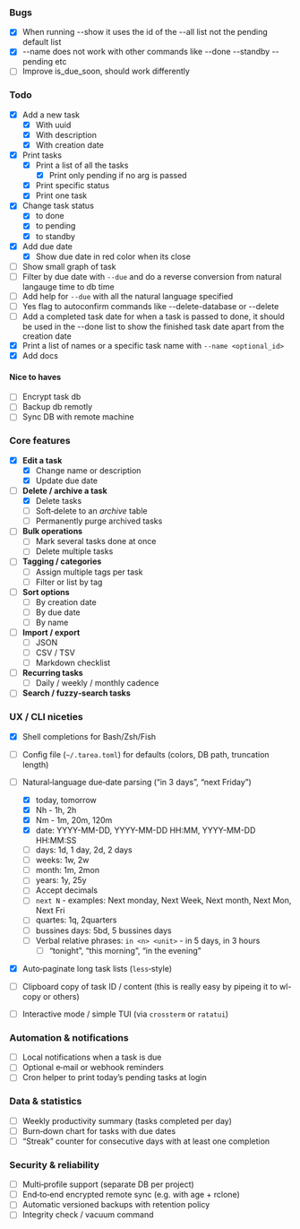 ### Bugs

- [x] When running --show it uses the id of the --all list not the pending default list
- [x] --name does not work with other commands like --done --standby --pending etc
- [ ] Improve is_due_soon, should work differently

### Todo

- [x] Add a new task
  - [x] With uuid
  - [x] With description
  - [x] With creation date
- [x] Print tasks
  - [x] Print a list of all the tasks
    - [x] Print only pending if no arg is passed
  - [x] Print specific status
  - [x] Print one task
- [x] Change task status
  - [x] to done
  - [x] to pending
  - [x] to standby
- [x] Add due date
  - [x] Show due date in red color when its close
- [ ] Show small graph of task
- [ ] Filter by due date with `--due` and do a reverse conversion from natural
      langauge time to db time
- [ ] Add help for `--due` with all the natural language specified
- [ ] Yes flag to autoconfirm commands like --delete-database or --delete
- [ ] Add a completed task date for when a task is passed to done, it should be
      used in the --done list to show the finished task date apart from the creation
      date
- [x] Print a list of names or a specific task name with `--name <optional_id>`
- [x] Add docs

#### Nice to haves

- [ ] Encrypt task db
- [ ] Backup db remotly
- [ ] Sync DB with remote machine

### Core features

- [x] **Edit a task**
  - [x] Change name or description
  - [x] Update due date
- [ ] **Delete / archive a task**
  - [x] Delete tasks
  - [ ] Soft‑delete to an _archive_ table
  - [ ] Permanently purge archived tasks
- [ ] **Bulk operations**
  - [ ] Mark several tasks done at once
  - [ ] Delete multiple tasks
- [ ] **Tagging / categories**
  - [ ] Assign multiple tags per task
  - [ ] Filter or list by tag
- [ ] **Sort options**
  - [ ] By creation date
  - [ ] By due date
  - [ ] By name
- [ ] **Import / export**
  - [ ] JSON
  - [ ] CSV / TSV
  - [ ] Markdown checklist
- [ ] **Recurring tasks**
  - [ ] Daily / weekly / monthly cadence
- [ ] **Search / fuzzy‑search tasks**

### UX / CLI niceties

- [x] Shell completions for Bash/Zsh/Fish
- [ ] Config file (`~/.tarea.toml`) for defaults (colors, DB path, truncation length)
- [ ] Natural‑language due‑date parsing (“in 3 days”, “next Friday”)
  - [x] today, tomorrow
  - [x] Nh - 1h, 2h
  - [x] Nm - 1m, 20m, 120m
  - [x] date: YYYY-MM-DD, YYYY-MM-DD HH:MM, YYYY-MM-DD HH:MM:SS
  - [ ] days: 1d, 1 day, 2d, 2 days
  - [ ] weeks: 1w, 2w
  - [ ] month: 1m, 2mon
  - [ ] years: 1y, 25y
  - [ ] Accept decimals
  - [ ] `next N` - examples: Next monday, Next Week, Next month, Next Mon, Next Fri
  - [ ] quartes: 1q, 2quarters
  - [ ] bussines days: 5bd, 5 bussines days
  - [ ] Verbal relative phrases: `in <n> <unit>` - in 5 days, in 3 hours
    - [ ] “tonight”, “this morning”, “in the evening”
- [x] Auto‑paginate long task lists (`less`‑style)

- [ ] Clipboard copy of task ID / content (this is really easy by pipeing it to
      wl-copy or others)
- [ ] Interactive mode / simple TUI (via `crossterm` or `ratatui`)

### Automation & notifications

- [ ] Local notifications when a task is due
- [ ] Optional e‑mail or webhook reminders
- [ ] Cron helper to print today’s pending tasks at login

### Data & statistics

- [ ] Weekly productivity summary (tasks completed per day)
- [ ] Burn‑down chart for tasks with due dates
- [ ] “Streak” counter for consecutive days with at least one completion

### Security & reliability

- [ ] Multi‑profile support (separate DB per project)
- [ ] End‑to‑end encrypted remote sync (e.g. with age + rclone)
- [ ] Automatic versioned backups with retention policy
- [ ] Integrity check / vacuum command
